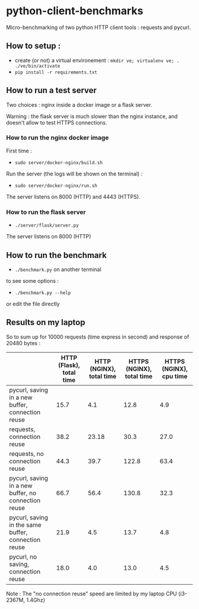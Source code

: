 # python-client-benchmarks
Micro-benchmarking of two python HTTP client tools : requests and pycurl.

## How to setup :
* create (or not) a virtual environement : ```mkdir ve; virtualenv ve; . ./ve/bin/activate```
* ```pip install -r requirements.txt```

## How to run a test server

Two choices : nginx inside a docker image or a flask server.

Warning : the flask server is much slower than the nginx instance, and doesn't allow to test HTTPS connections.

### How to run the nginx docker image
First time :
* ```sudo server/docker-nginx/build.sh```

Run the server (the logs will be shown on the terminal) :
* ```sudo server/docker-nginx/run.sh```

The server listens on 8000 (HTTP) and 4443 (HTTPS).

### How to run the flask server
* ```./server/flask/server.py```

The server listens on 8000 (HTTP)

## How to run the benchmark
* ```./benchmark.py``` on another terminal

to see some options :
* ```./benchmark.py --help```  

or edit the file directly

## Results on my laptop

So to sum up for 10000 requests (time express in second) and response of 20480 bytes : 

|                                                     | HTTP (Flask), total time | HTTP (NGINX), total time | HTTPS (NGINX), total time | HTTPS (NGINX), cpu time |
|-----------------------------------------------------|--------------|--------------|---------------|-------------------------|
| pycurl, saving in a new buffer, connection reuse    |     15.7     |      4.1     |      12.8     |           4.9           |
| requests, connection reuse                          |     38.2     |     23.18    |      30.3     |           27.0          |
| requests, no connection reuse                       |     44.3     |     39.7     |     122.8     |           63.4          |
| pycurl, saving in a new buffer, no connection reuse |     66.7     |     56.4     |     130.8     |           32.3          |
| pycurl, saving in the same buffer, connection reuse |     21.9     |      4.5     |      13.7     |           4.8           |
| pycurl, no saving, connection reuse                 |     18.0     |      4.0     |      13.0     |           4.5           |

Note : The "no connection reuse" speed are limited by my laptop CPU (i3-2367M, 1.4Ghz)
